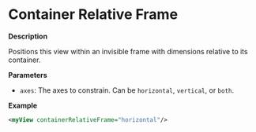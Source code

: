 # Container Relative Frame

**Description**

Positions this view within an invisible frame with dimensions relative to its container.

**Parameters**

- `axes`: The axes to constrain. Can be `horizontal`, `vertical`, or `both`.

**Example**

```xml
<myView containerRelativeFrame="horizontal"/>
```
